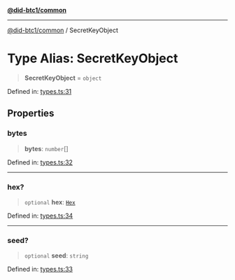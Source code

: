 [**@did-btc1/common**](../README.md)

***

[@did-btc1/common](../globals.md) / SecretKeyObject

# Type Alias: SecretKeyObject

> **SecretKeyObject** = `object`

Defined in: [types.ts:31](https://github.com/dcdpr/did-btc1-js/blob/751aedd75738c26882a2149e644ae32b9e424707/packages/common/src/types.ts#L31)

## Properties

### bytes

> **bytes**: `number`[]

Defined in: [types.ts:32](https://github.com/dcdpr/did-btc1-js/blob/751aedd75738c26882a2149e644ae32b9e424707/packages/common/src/types.ts#L32)

***

### hex?

> `optional` **hex**: [`Hex`](Hex.md)

Defined in: [types.ts:34](https://github.com/dcdpr/did-btc1-js/blob/751aedd75738c26882a2149e644ae32b9e424707/packages/common/src/types.ts#L34)

***

### seed?

> `optional` **seed**: `string`

Defined in: [types.ts:33](https://github.com/dcdpr/did-btc1-js/blob/751aedd75738c26882a2149e644ae32b9e424707/packages/common/src/types.ts#L33)
